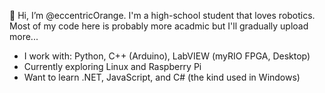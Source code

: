 👋 Hi, I’m @eccentricOrange. I'm a high-school student that loves robotics. Most of my code here is probably more acadmic but I'll gradually upload more...
- I work with: Python, C++ (Arduino), LabVIEW (myRIO FPGA, Desktop)
- Currently exploring Linux and Raspberry Pi
- Want to learn .NET, JavaScript, and C# (the kind used in Windows)

<!---
eccentricOrange/eccentricOrange is a ✨ special ✨ repository because its `README.md` (this file) appears on your GitHub profile.
You can click the Preview link to take a look at your changes.
--->
